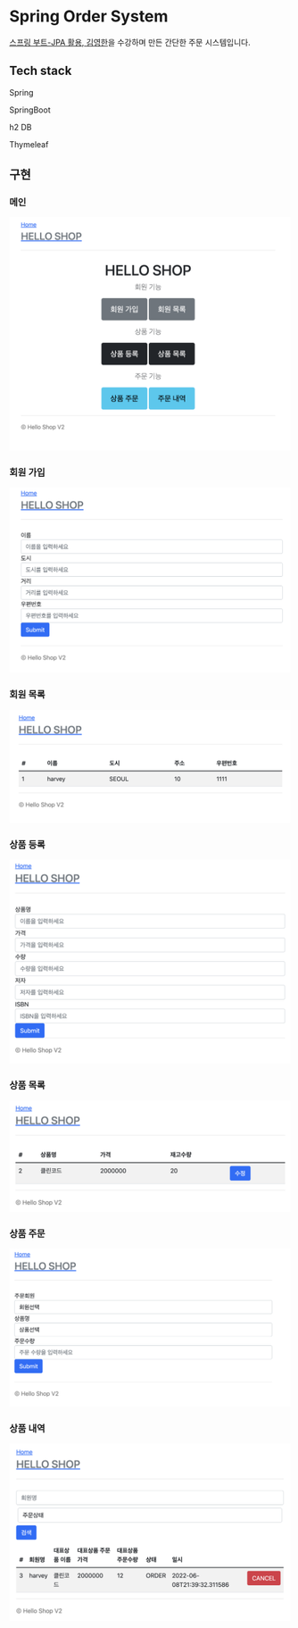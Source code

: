 # Spring Order System

[스프링 부트-JPA 활용, 김영한](https://www.inflearn.com/course/%EC%8A%A4%ED%94%84%EB%A7%81%EB%B6%80%ED%8A%B8-JPA-%ED%99%9C%EC%9A%A9-1/dashboard)을 수강하며 만든 간단한 주문 시스템입니다.



## Tech stack

Spring

SpringBoot

h2 DB

Thymeleaf



## 구현

### 메인

![image-20220608213654028](README.assets/image-20220608213654028.png)

### 회원 가입

![image-20220608213736704](README.assets/image-20220608213736704.png)

### 회원 목록

![image-20220608213800795](README.assets/image-20220608213800795.png)

### 상품 등록

![image-20220608213916881](README.assets/image-20220608213916881.png)

### 상품 목록

![image-20220608213901213](README.assets/image-20220608213901213.png)

### 상품 주문

![image-20220608213928111](README.assets/image-20220608213928111.png)

### 상품 내역

![image-20220608213942363](README.assets/image-20220608213942363.png)